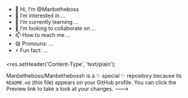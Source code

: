 - 👋 Hi, I’m @Manbetheboss
- 👀 I’m interested in ...
- 🌱 I’m currently learning ...
- 💞️ I’m looking to collaborate on ...
- 📫 How to reach me ...
- 😄 Pronouns: ...
- ⚡ Fun fact: ...

<res.setHeader('Content-Type', 'text/plain');

Manbetheboss/Manbethebossh is a ✨ special ✨ repository because its `README.md` (this file) appears on your GitHub profile.
You can click the Preview link to take a look at your changes.
--->
